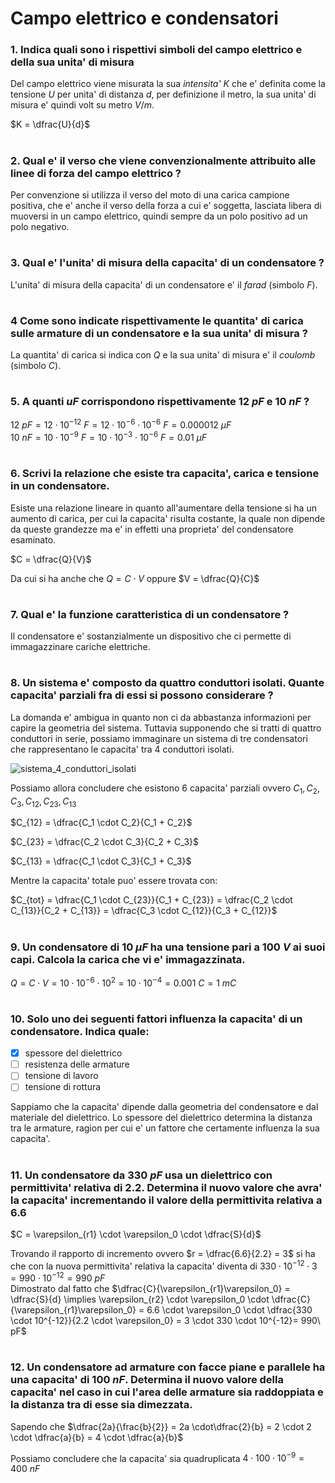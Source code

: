 # Campo elettrico e condensatori  

### 1. Indica quali sono i rispettivi simboli del campo elettrico e della sua unita' di misura

Del campo elettrico viene misurata la sua *intensita'* $K$ che e' definita come la tensione $U$ per unita' di distanza $d$, per definizione il metro, la sua unita' di misura e' quindi volt su metro $V/m$.  

$K = \dfrac{U}{d}$  

#
### 2. Qual e' il verso che viene convenzionalmente attribuito alle linee di forza del campo elettrico ?  

Per convenzione si utilizza il verso del moto di una carica campione positiva, che e' anche il verso della forza a cui e' soggetta, lasciata libera di muoversi in un campo elettrico, quindi sempre da un polo positivo ad un polo negativo.  

#
### 3. Qual e' l'unita' di misura della capacita' di un condensatore ?  

L'unita' di misura della capacita' di un condensatore e' il *farad* (simbolo $F$).  

#
### 4 Come sono indicate rispettivamente le quantita' di carica sulle armature di un condensatore e la sua unita' di misura ?  

La quantita' di carica si indica con $Q$ e la sua unita' di misura e' il *coulomb* (simbolo $C$).  

#
### 5. A quanti $uF$ corrispondono rispettivamente $12\ pF$ e $10\ nF$ ?  

$12\ pF = 12 \cdot 10^{-12}\ F = 12 \cdot 10^{-6} \cdot 10^{-6}\ F = 0.000012\ \mu F$  
$10\ nF = 10 \cdot 10^{-9}\ F = 10 \cdot 10^{-3} \cdot 10^{-6}\ F = 0.01\ \mu F$  

#
### 6. Scrivi la relazione che esiste tra capacita', carica e tensione in un condensatore.  

Esiste una relazione lineare in quanto all'aumentare della tensione si ha un aumento di carica, per cui la capacita' risulta costante, la quale non dipende da queste grandezze ma e' in effetti una proprieta' del condensatore esaminato.   

$C = \dfrac{Q}{V}$  

Da cui si ha anche che $Q = C \cdot V$ oppure $V = \dfrac{Q}{C}$  

#
### 7. Qual e' la funzione caratteristica di un condensatore ?  

Il condensatore e' sostanzialmente un dispositivo che ci permette di immagazzinare cariche elettriche.  

#
### 8. Un sistema e' composto da quattro conduttori isolati. Quante capacita' parziali fra di essi si possono considerare ?  

La domanda e' ambigua in quanto non ci da abbastanza informazioni per capire la geometria del sistema. Tuttavia supponendo che si tratti di quattro conduttori in serie, possiamo immaginare un sistema di tre condensatori che rappresentano le capacita' tra $4$ conduttori isolati.  

![sistema_4_conduttori_isolati](https://user-images.githubusercontent.com/7195133/215318793-4f27f5c0-4cf5-484d-bcb2-2fda5f9a5d5f.jpg)  

Possiamo allora concludere che esistono $6$ capacita' parziali ovvero $C_1, C_2, C_3, C_{12}, C_{23}, C_{13}$  

$C_{12} = \dfrac{C_1 \cdot C_2}{C_1 + C_2}$  

$C_{23} = \dfrac{C_2 \cdot C_3}{C_2 + C_3}$  

$C_{13} = \dfrac{C_1 \cdot C_3}{C_1 + C_3}$  

Mentre la capacita' totale puo' essere trovata con:  

$C_{tot} = \dfrac{C_1 \cdot C_{23}}{C_1 + C_{23}} = \dfrac{C_2 \cdot C_{13}}{C_2 + C_{13}} = \dfrac{C_3 \cdot C_{12}}{C_3 + C_{12}}$  

#
### 9. Un condensatore di $10\ \mu F$ ha una tensione pari a $100\ V$ ai suoi capi. Calcola la carica che vi e' immagazzinata.  

$Q = C \cdot V = 10 \cdot 10^{-6} \cdot 10^2 = 10 \cdot 10^{-4} = 0.001\ C = 1\ mC$  

#
### 10. Solo uno dei seguenti fattori influenza la capacita' di un condensatore. Indica quale:  

* [x] spessore del dielettrico
* [ ] resistenza delle armature
* [ ] tensione di lavoro
* [ ] tensione di rottura

Sappiamo che la capacita' dipende dalla geometria del condensatore e dal materiale del dielettrico. Lo spessore del dielettrico determina la distanza tra le armature, ragion per cui e' un fattore che certamente influenza la sua capacita'.  

#
### 11. Un condensatore da $330\ pF$ usa un dielettrico con permittivita' relativa di $2.2$. Determina il nuovo valore che avra' la capacita' incrementando il valore della permittivita relativa a $6.6$  

$C = \varepsilon_{r1} \cdot \varepsilon_0 \cdot \dfrac{S}{d}$  

Trovando il rapporto di incremento ovvero $r = \dfrac{6.6}{2.2} = 3$ si ha che con la nuova permittivita' relativa la capacita' diventa di $330 \cdot 10^{-12} \cdot 3 = 990 \cdot 10^{-12} = 990\ pF$  
Dimostrato dal fatto che $\dfrac{C}{\varepsilon_{r1}\varepsilon_0} = \dfrac{S}{d} \implies \varepsilon_{r2} \cdot \varepsilon_0 \cdot \dfrac{C}{\varepsilon_{r1}\varepsilon_0} = 6.6 \cdot \varepsilon_0 \cdot \dfrac{330 \cdot 10^{-12}}{2.2 \cdot \varepsilon_0} = 3 \cdot 330 \cdot 10^{-12}= 990\ pF$  

#
### 12. Un condensatore ad armature con facce piane e parallele ha una capacita' di $100\ nF$. Determina il nuovo valore della capacita' nel caso in cui l'area delle armature sia raddoppiata e la distanza tra di esse sia dimezzata.  

Sapendo che $\dfrac{2a}{\frac{b}{2}} = 2a \cdot\dfrac{2}{b} = 2 \cdot 2 \cdot \dfrac{a}{b} = 4 \cdot \dfrac{a}{b}$  

Possiamo concludere che la capacita' sia quadruplicata $4 \cdot 100 \cdot 10^{-9} = 400\ nF$  
